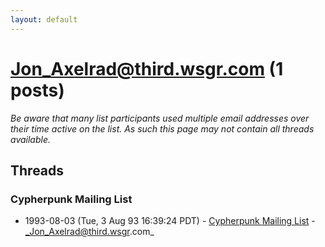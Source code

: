 ```yaml
---
layout: default
---
```


# Jon_Axelrad@third.wsgr.com (1 posts)

_Be aware that many list participants used multiple email addresses over their time active on the list. As such this page may not contain all threads available._

## Threads

### Cypherpunk Mailing List
+ 1993-08-03 (Tue, 3 Aug 93 16:39:24 PDT) - [Cypherpunk Mailing List](/archive/1993/08/75e07dd08716fed2d32d0f9cd54c03b6e7e91b95bd1bc4f24f44831a9cadfc69) - _Jon_Axelrad@third.wsgr.com_

